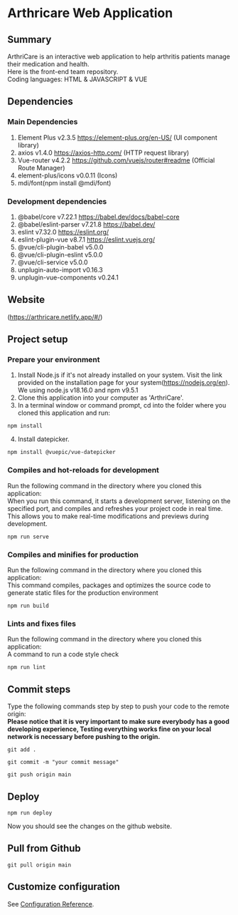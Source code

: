 # Arthricare Web Application

## Summary
ArthriCare is an interactive web application to help arthritis patients manage their medication and health.<br>
Here is the front-end team repository.<br>
Coding languages: HTML & JAVASCRIPT & VUE

## Dependencies
### Main Dependencies
1. Element Plus v2.3.5 https://element-plus.org/en-US/ (UI component library)
2. axios v1.4.0 https://axios-http.com/ (HTTP request library)
3. Vue-router v4.2.2 https://github.com/vuejs/router#readme (Official Route Manager)
4. element-plus/icons v0.0.11 (Icons)
5. mdi/font(npm install @mdi/font)

### Development dependencies
1. @babel/core v7.22.1 https://babel.dev/docs/babel-core 
2. @babel/eslint-parser v7.21.8 https://babel.dev/
3. eslint v7.32.0 https://eslint.org/
4. eslint-plugin-vue v8.7.1 https://eslint.vuejs.org/
5. @vue/cli-plugin-babel v5.0.0
6. @vue/cli-plugin-eslint v5.0.0
7. @vue/cli-service v5.0.0
8. unplugin-auto-import v0.16.3
9. unplugin-vue-components v0.24.1

## Website
(https://arthricare.netlify.app/#/)

## Project setup
### Prepare your environment
1. Install Node.js if it's not already installed on your system. Visit the link provided on the installation page for your system(https://nodejs.org/en).<br>We using node.js v18.16.0 and npm v9.5.1
2. Clone this application into your computer as 'ArthriCare'.
3. In a terminal window or command prompt, cd into the folder where you cloned this application and run:
```
npm install
```
4. Install datepicker.
```
npm install @vuepic/vue-datepicker
```
### Compiles and hot-reloads for development
Run the following command in the directory where you cloned this application:<br>
When you run this command, it starts a development server, listening on the specified port, and compiles and refreshes your project code in real time.<br>
This allows you to make real-time modifications and previews during development.
```
npm run serve
```
### Compiles and minifies for production
Run the following command in the directory where you cloned this application:<br>
This command compiles, packages and optimizes the source code to generate static files for the production environment
```
npm run build
```

### Lints and fixes files
Run the following command in the directory where you cloned this application:<br>
A command to run a code style check
```
npm run lint
```

## Commit steps
Type the following commands step by step to push your code to the remote origin:<br>
**Please notice that it is very important to make sure everybody has a good developing experience, Testing everything works fine on your local network is necessary before pushing to the origin.**
```
git add .
```
```
git commit -m "your commit message"
```
```
git push origin main
```
## Deploy
```
npm run deploy
```
Now you should see the changes on the github website.

## Pull from Github
```
git pull origin main
```

## Customize configuration
See [Configuration Reference](https://cli.vuejs.org/config/).
